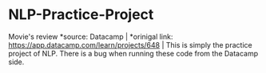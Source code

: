 # NLP-Practice-Project
Movie's review 
*source: Datacamp | 
*orinigal link: https://app.datacamp.com/learn/projects/648 |
This is simply the practice project of NLP. There is a bug when running these code from the Datacamp side. 
